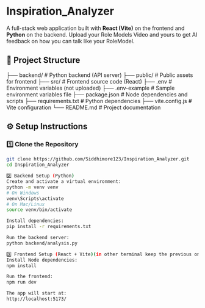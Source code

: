 # Inspiration_Analyzer

A full-stack web application built with **React (Vite)** on the frontend and **Python** on the backend.
Upload your Role Models Video and yours to get AI feedback on how you can talk like your RoleModel.

## 📂 Project Structure
├── backend/ # Python backend (API server)
├── public/ # Public assets for frontend
├── src/ # Frontend source code (React)
├── .env # Environment variables (not uploaded)
├── .env-example # Sample environment variables file
├── package.json # Node dependencies and scripts
├── requirements.txt # Python dependencies
├── vite.config.js # Vite configuration
└── README.md # Project documentation

## ⚙️ Setup Instructions

### 1️⃣ Clone the Repository
```bash
git clone https://github.com/Siddhimore123/Inspiration_Analyzer.git
cd Inspiration_Analyzer

2️⃣ Backend Setup (Python)
Create and activate a virtual environment:
python -m venv venv
# On Windows
venv\Scripts\activate
# On Mac/Linux
source venv/bin/activate

Install dependencies:
pip install -r requirements.txt

Run the backend server:
python backend/analysis.py

3️⃣ Frontend Setup (React + Vite)(in other terminal keep the previous one running)
Install Node dependencies:
npm install

Run the frontend:
npm run dev

The app will start at:
http://localhost:5173/
